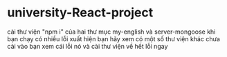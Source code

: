 # university-React-project
 cài thư viện "npm i" của hai thư mục my-english và server-mongoose 
khi bạn chạy có nhiều lỗi xuất hiện bạn hãy xem có một số thư viện khác chưa cài vào bạn xem cái lỗi nó và cài thư viện về hết lỗi ngay
